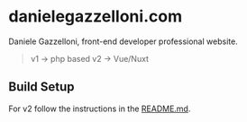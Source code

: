 # danielegazzelloni.com

Daniele Gazzelloni, front-end developer professional website.

> v1 -> php based
> v2 -> Vue/Nuxt

## Build Setup

For v2 follow the instructions in the [README.md](./v2/README.md).